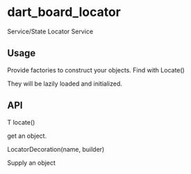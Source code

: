 # dart_board_locator

Service/State Locator Service

## Usage

Provide factories to construct your objects.
Find with Locate<T>()

They will be lazily loaded and initialized.

## API

T locate<T>()

get an object.


LocatorDecoration<T>(name, builder)

Supply an object